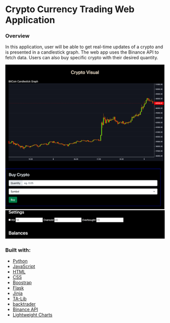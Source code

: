 # Crypto Currency Trading Web Application

### Overview
In this application, user will be able to get real-time updates of a crypto and is presented in a candlestick graph. The web app uses the Binance API to fetch data. Users can also buy specific crypto with their desired quantity.

![](./data/CryptoHomepage.png)
![](./data/CryptoHomepage2.png)


### Built with:
- [Python]()
- [JavaScript]()
- [HTML]()
- [CSS]()
- [Boostrap](https://getbootstrap.com/)
- [Flask](https://flask.palletsprojects.com/en/1.1.x/quickstart/)
- [Jinja](https://jinja.palletsprojects.com/en/2.11.x/)
- [TA-Lib](https://mrjbq7.github.io/ta-lib/doc_index.html)
- [backtrader](https://github.com/mementum/backtrader)
- [Binance API](https://github.com/binance/binance-spot-api-docs/blob/master/rest-api.md)
- [Lightweight Charts](https://www.tradingview.com/lightweight-charts/)


